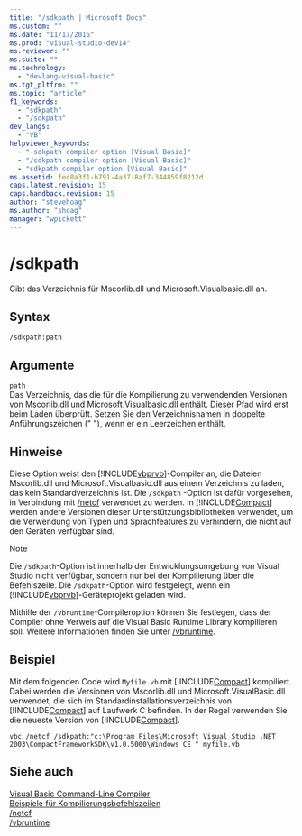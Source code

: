 ```yaml
---
title: "/sdkpath | Microsoft Docs"
ms.custom: ""
ms.date: "11/17/2016"
ms.prod: "visual-studio-dev14"
ms.reviewer: ""
ms.suite: ""
ms.technology: 
  - "devlang-visual-basic"
ms.tgt_pltfrm: ""
ms.topic: "article"
f1_keywords: 
  - "sdkpath"
  - "/sdkpath"
dev_langs: 
  - "VB"
helpviewer_keywords: 
  - "-sdkpath compiler option [Visual Basic]"
  - "/sdkpath compiler option [Visual Basic]"
  - "sdkpath compiler option [Visual Basic]"
ms.assetid: fec8a3f1-b791-4a37-8af7-344859f8212d
caps.latest.revision: 15
caps.handback.revision: 15
author: "stevehoag"
ms.author: "shoag"
manager: "wpickett"
---
```

# /sdkpath
Gibt das Verzeichnis für Mscorlib.dll und Microsoft.Visualbasic.dll an.  
  
## Syntax  
  
```  
/sdkpath:path  
```  
  
## Argumente  
 `path`  
 Das Verzeichnis, das die für die Kompilierung zu verwendenden Versionen von Mscorlib.dll und Microsoft.Visualbasic.dll enthält.  Dieser Pfad wird erst beim Laden überprüft.  Setzen Sie den Verzeichnisnamen in doppelte Anführungszeichen \(" "\), wenn er ein Leerzeichen enthält.  
  
## Hinweise  
 Diese Option weist den [!INCLUDE[vbprvb](../../../csharp/programming-guide/concepts/linq/includes/vbprvb_md.md)]\-Compiler an, die Dateien Mscorlib.dll und Microsoft.Visualbasic.dll aus einem Verzeichnis zu laden, das kein Standardverzeichnis ist.  Die `/sdkpath` \-Option ist dafür vorgesehen, in Verbindung mit [\/netcf](../../../visual-basic/reference/command-line-compiler/netcf.md) verwendet zu werden.  In [!INCLUDE[Compact](../../../visual-basic/reference/command-line-compiler/includes/compact_md.md)] werden andere Versionen dieser Unterstützungsbibliotheken verwendet, um die Verwendung von Typen und Sprachfeatures zu verhindern, die nicht auf den Geräten verfügbar sind.  
  
> [!NOTE]
>  Die `/sdkpath`\-Option ist innerhalb der Entwicklungsumgebung von Visual Studio nicht verfügbar, sondern nur bei der Kompilierung über die Befehlszeile.  Die `/sdkpath`\-Option wird festgelegt, wenn ein [!INCLUDE[vbprvb](../../../csharp/programming-guide/concepts/linq/includes/vbprvb_md.md)]\-Geräteprojekt geladen wird.  
  
 Mithilfe der `/vbruntime`\-Compileroption können Sie festlegen, dass der Compiler ohne Verweis auf die Visual Basic Runtime Library kompilieren soll.  Weitere Informationen finden Sie unter [\/vbruntime](../../../visual-basic/reference/command-line-compiler/vbruntime.md).  
  
## Beispiel  
 Mit dem folgenden Code wird `Myfile.vb` mit [!INCLUDE[Compact](../../../visual-basic/reference/command-line-compiler/includes/compact_md.md)] kompiliert. Dabei werden die Versionen von Mscorlib.dll und Microsoft.VisualBasic.dll verwendet, die sich im Standardinstallationsverzeichnis von [!INCLUDE[Compact](../../../visual-basic/reference/command-line-compiler/includes/compact_md.md)] auf Laufwerk C befinden.  In der Regel verwenden Sie die neueste Version von [!INCLUDE[Compact](../../../visual-basic/reference/command-line-compiler/includes/compact_md.md)].  
  
```  
vbc /netcf /sdkpath:"c:\Program Files\Microsoft Visual Studio .NET 2003\CompactFrameworkSDK\v1.0.5000\Windows CE " myfile.vb  
```  
  
## Siehe auch  
 [Visual Basic Command\-Line Compiler](../../../visual-basic/reference/command-line-compiler/index.md)   
 [Beispiele für Kompilierungsbefehlszeilen](../../../visual-basic/reference/command-line-compiler/sample-compilation-command-lines.md)   
 [\/netcf](../../../visual-basic/reference/command-line-compiler/netcf.md)   
 [\/vbruntime](../../../visual-basic/reference/command-line-compiler/vbruntime.md)
